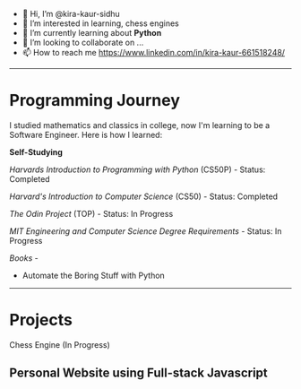 - 👋 Hi, I’m @kira-kaur-sidhu
- 👀 I’m interested in learning, chess engines
- 🌱 I’m currently learning about **Python**
- 💞️ I’m looking to collaborate on ...
- 📫 How to reach me https://www.linkedin.com/in/kira-kaur-661518248/

<!---
kira-kaur-sidhu/kira-kaur-sidhu is a ✨ special ✨ repository because its `README.md` (this file) appears on your GitHub profile.
You can click the Preview link to take a look at your changes.
--->
---
# Programming Journey
I studied mathematics and classics in college, now I'm learning to be a Software Engineer. Here is how I learned:

**Self-Studying**

*Harvards Introduction to Programming with Python* (CS50P) - Status: Completed

*Harvard's Introduction to Computer Science* (CS50) - Status: Completed

*The Odin Project* (TOP) - Status: In Progress

*MIT Engineering and Computer Science Degree Requirements* - Status: In Progress

*Books* -
* Automate the Boring Stuff with Python

---
# Projects
Chess Engine (In Progress)

## Personal Website using Full-stack Javascript
